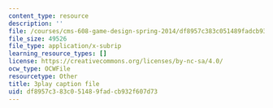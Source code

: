 ```yaml
---
content_type: resource
description: ''
file: /courses/cms-608-game-design-spring-2014/df8957c383c051489fadcb932f607d73_1506659.vtt
file_size: 49526
file_type: application/x-subrip
learning_resource_types: []
license: https://creativecommons.org/licenses/by-nc-sa/4.0/
ocw_type: OCWFile
resourcetype: Other
title: 3play caption file
uid: df8957c3-83c0-5148-9fad-cb932f607d73
---
```

